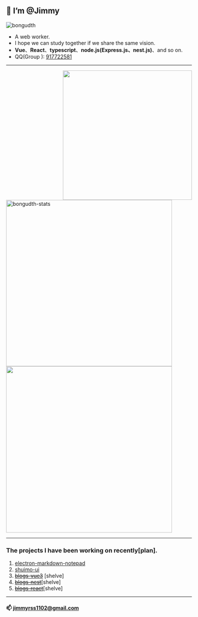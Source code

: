 
## 👋 I’m @Jimmy

 <img src="https://komarev.com/ghpvc/?username=RSS1102&label=Profile%20views&color=f69673&style=flat" alt="bongudth" />
  
* A web worker.
* I hope we can study together if we share the same vision.
* **Vue**、**React**、**typescript**、**node.js(Express.js、nest.js)**、and so on.
* QQ(Group ): <a href="https://jq.qq.com/?_wv=1027&k=S3dfwlRT">917722581</a>

---

<img align="right" width="350" src="https://pic.rmb.bdstatic.com/bjh/down/99b15364feac6f5cb587e8884b4361cc.gif" />

<img width="450" src="https://github-readme-stats.vercel.app/api/top-langs?username=RSS1102&show_icons=true&locale=en&layout=compact&line_height=20&title_color=f69673" alt="bongudth-stats" />
<img width="450" src="https://github-readme-stats.vercel.app/api?username=RSS1102&show_icons=true&hide_border=false&line_height=20&title_color=f69673&icon_color=e2a7a2&show_owner=true" />

---
### The projects I have been working on recently[plan].
1. [electron-markdown-notepad](https://github.com/RSS1102/electron-markdown-notepad)
2. [shuimo-ui](https://github.com/RSS1102/shuimo-ui)
3. ~~[blogs-vue3](https://github.com/RSS1102/blogs-vue3)~~ [shelve]
4. ~~[blogs-nest](https://github.com/RSS1102/blogs-nest)~~[shelve]
5. ~~[blogs-react](https://github.com/RSS1102/blogs-react)~~[shelve]

---

#### 📫 jimmyrss1102@gmail.com

